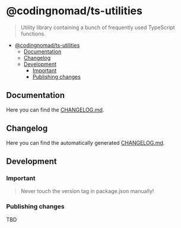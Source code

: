 # @codingnomad/ts-utilities

> Utility library containing a bunch of frequently used TypeScript functions.

<!-- TOC -->

- [@codingnomad/ts-utilities](#codingnomadts-utilities)
  - [Documentation](#documentation)
  - [Changelog](#changelog)
  - [Development](#development)
    - [Important](#important)
    - [Publishing changes](#publishing-changes)

<!-- /TOC -->

## Documentation

Here you can find the [CHANGELOG.md](docs).

## Changelog

Here you can find the automatically generated [CHANGELOG.md](CHANGELOG.md).

## Development

### Important

> Never touch the version tag in package.json manually!

### Publishing changes

TBD
